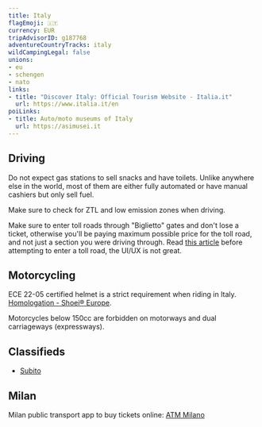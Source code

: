 ```yaml
---
title: Italy
flagEmoji: 🇮🇹
currency: EUR
tripAdvisorID: g187768
adventureCountryTracks: italy
wildCampingLegal: false
unions:
- eu
- schengen
- nato
links:
- title: "Discover Italy: Official Tourism Website - Italia.it"
  url: https://www.italia.it/en
poiLinks:
- title: Auto/moto museums of Italy
  url: https://asimusei.it
---
```


## Driving

Do not expect gas stations to sell snacks and have toilets. Unlike anywhere else in the world, most of them are either fully automated or have manual cashiers but only sell fuel.

Make sure to check for ZTL and low emission zones when driving.

Make sure to enter toll roads through "Biglietto" gates and don't lose a ticket, otherwise you'll be paying maximum possible price for the toll road, and not just a section you were driving through. Read [this article](https://mamalovesitaly.com/autostrade-italian-toll-roads/) before attempting to enter a toll road, the UI/UX is not great.

## Motorcycling

ECE 22-05 certified helmet is a strict requirement when riding in Italy. [Homologation - Shoei® Europe](https://www.shoei-europe.com/service/homologation/).

Motorcycles below 150cc are forbidden on motorways and dual carriageways (expressways).

## Classifieds

- [Subito](https://subito.it)

## Milan

Milan public transport app to buy tickets online: [ATM Milano](https://www.atm.it/en/ViaggiaConNoi/Pages/ATMMobile.aspx)
